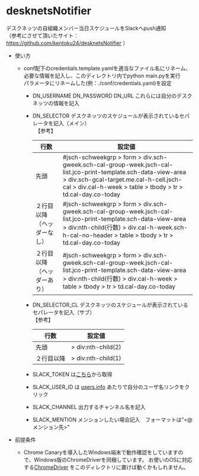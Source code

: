 # desknetsNotifier
デスクネッツの自組織メンバー当日スケジュールをSlackへpush通知  
（参考にさせて頂いたサイト：https://github.com/kentoku24/desknetsNotifier ）

- 使い方
  * conf配下のcredentials.template.yamlを適当なファイル名にリネーム、必要な情報を記入し、このディレクトリ内でpython main.pyを実行  
    パラメータにリネームした(例：./conf/credentials.yaml)を設定 
    - DN_USERNAME DN_PASSWORD DN_URL これらには自分のデスクネッツの情報を記入
    - DN_SELECTOR デスクネッツのスケジュールが表示されているセパレータを記入（メイン）    
     　【参考】  
      
      |  行数  |  設定値  |
      | ---- | ---- |
      |  先頭  | #jsch-schweekgrp > form > div.sch-gweek.sch-cal-group-week.jsch-cal-list.jco-print-template.sch-data-view-area > div.sch-gcal-target.me.cal-h-cell.jsch-cal > div.cal-h-week > table > tbody > tr > td.cal-day.co-today  |
      |  ２行目以降（ヘッダーなし）  |  #jsch-schweekgrp > form > div.sch-gweek.sch-cal-group-week.jsch-cal-list.jco-print-template.sch-data-view-area > div:nth-child(行数) > div.cal-h-week.sch-h-cal-no-header > table > tbody > tr > td.cal-day.co-today  |
      |  ２行目以降（ヘッダーあり）  |  #jsch-schweekgrp > form > div.sch-gweek.sch-cal-group-week.jsch-cal-list.jco-print-template.sch-data-view-area > div:nth-child(行数) > div.cal-h-week > table > tbody > tr > td.cal-day.co-today  |

    - DN_SELECTOR_CL デスクネッツのスケジュールが表示されているセパレータを記入（サブ）  
      【参考】 
      
      |  行数  |  設定値  |
      | ---- | ---- |
      |  先頭  |  > div:nth-child(2)  |
      |  ２行目以降 |  > div:nth-child(1) |   
      
    - SLACK_TOKEN は[こちら](https://api.slack.com/custom-integrations/legacy-tokens)から取得
    - SLACK_USER_ID は [users.info](https://api.slack.com/methods/users.info/test) あたりで自分のユーザ名リンクをクリック
    - SLACK_CHANNEL 出力するチャンネル名を記入
    - SLACK_MENTION メンションしたい場合記入　フォーマットは"<@メンション先>"

- 前提条件
  * Chrome Canaryを導入したWindows端末で動作確認をしていますので、Windows版のChromeDriverを同梱しています。
  お使いのOSに対応する[ChromeDriver](https://sites.google.com/a/chromium.org/chromedriver/) をこのディレクトリに置けば動くかもしれません。
  
  
